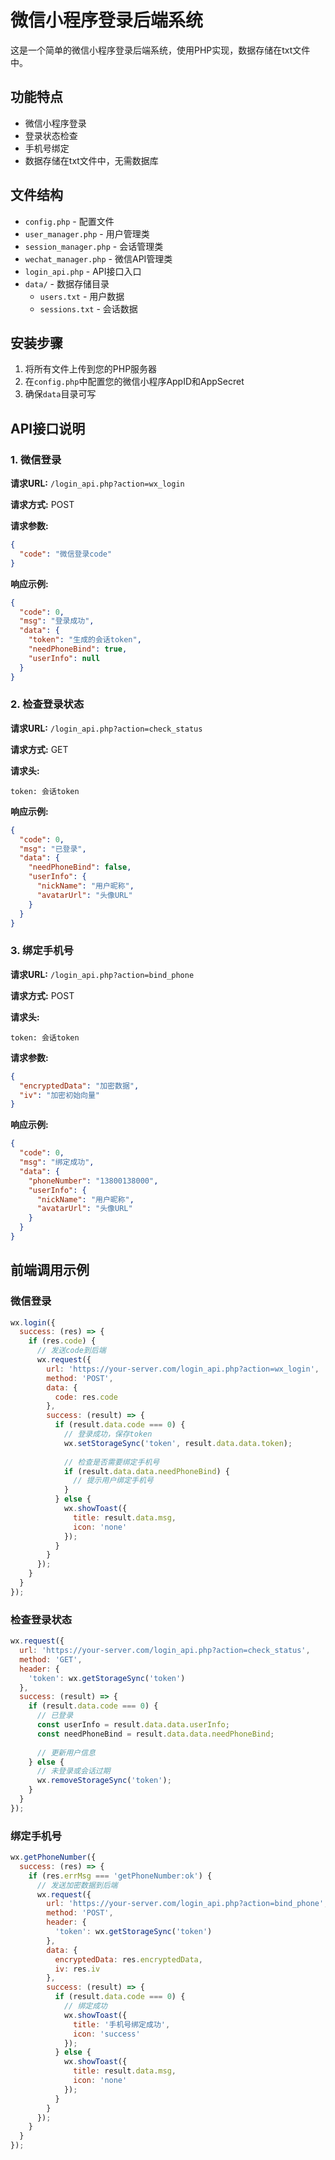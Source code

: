 # 微信小程序登录后端系统

这是一个简单的微信小程序登录后端系统，使用PHP实现，数据存储在txt文件中。

## 功能特点

- 微信小程序登录
- 登录状态检查
- 手机号绑定
- 数据存储在txt文件中，无需数据库

## 文件结构

- `config.php` - 配置文件
- `user_manager.php` - 用户管理类
- `session_manager.php` - 会话管理类
- `wechat_manager.php` - 微信API管理类
- `login_api.php` - API接口入口
- `data/` - 数据存储目录
  - `users.txt` - 用户数据
  - `sessions.txt` - 会话数据

## 安装步骤

1. 将所有文件上传到您的PHP服务器
2. 在`config.php`中配置您的微信小程序AppID和AppSecret
3. 确保`data`目录可写

## API接口说明

### 1. 微信登录

**请求URL:** `/login_api.php?action=wx_login`

**请求方式:** POST

**请求参数:**

```json
{
  "code": "微信登录code"
}
```

**响应示例:**

```json
{
  "code": 0,
  "msg": "登录成功",
  "data": {
    "token": "生成的会话token",
    "needPhoneBind": true,
    "userInfo": null
  }
}
```

### 2. 检查登录状态

**请求URL:** `/login_api.php?action=check_status`

**请求方式:** GET

**请求头:**

```
token: 会话token
```

**响应示例:**

```json
{
  "code": 0,
  "msg": "已登录",
  "data": {
    "needPhoneBind": false,
    "userInfo": {
      "nickName": "用户昵称",
      "avatarUrl": "头像URL"
    }
  }
}
```

### 3. 绑定手机号

**请求URL:** `/login_api.php?action=bind_phone`

**请求方式:** POST

**请求头:**

```
token: 会话token
```

**请求参数:**

```json
{
  "encryptedData": "加密数据",
  "iv": "加密初始向量"
}
```

**响应示例:**

```json
{
  "code": 0,
  "msg": "绑定成功",
  "data": {
    "phoneNumber": "13800138000",
    "userInfo": {
      "nickName": "用户昵称",
      "avatarUrl": "头像URL"
    }
  }
}
```

## 前端调用示例

### 微信登录

```javascript
wx.login({
  success: (res) => {
    if (res.code) {
      // 发送code到后端
      wx.request({
        url: 'https://your-server.com/login_api.php?action=wx_login',
        method: 'POST',
        data: {
          code: res.code
        },
        success: (result) => {
          if (result.data.code === 0) {
            // 登录成功，保存token
            wx.setStorageSync('token', result.data.data.token);
            
            // 检查是否需要绑定手机号
            if (result.data.data.needPhoneBind) {
              // 提示用户绑定手机号
            }
          } else {
            wx.showToast({
              title: result.data.msg,
              icon: 'none'
            });
          }
        }
      });
    }
  }
});
```

### 检查登录状态

```javascript
wx.request({
  url: 'https://your-server.com/login_api.php?action=check_status',
  method: 'GET',
  header: {
    'token': wx.getStorageSync('token')
  },
  success: (result) => {
    if (result.data.code === 0) {
      // 已登录
      const userInfo = result.data.data.userInfo;
      const needPhoneBind = result.data.data.needPhoneBind;
      
      // 更新用户信息
    } else {
      // 未登录或会话过期
      wx.removeStorageSync('token');
    }
  }
});
```

### 绑定手机号

```javascript
wx.getPhoneNumber({
  success: (res) => {
    if (res.errMsg === 'getPhoneNumber:ok') {
      // 发送加密数据到后端
      wx.request({
        url: 'https://your-server.com/login_api.php?action=bind_phone',
        method: 'POST',
        header: {
          'token': wx.getStorageSync('token')
        },
        data: {
          encryptedData: res.encryptedData,
          iv: res.iv
        },
        success: (result) => {
          if (result.data.code === 0) {
            // 绑定成功
            wx.showToast({
              title: '手机号绑定成功',
              icon: 'success'
            });
          } else {
            wx.showToast({
              title: result.data.msg,
              icon: 'none'
            });
          }
        }
      });
    }
  }
});
```
